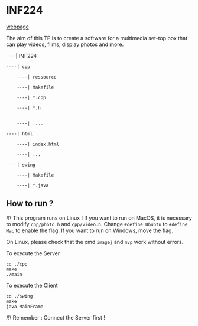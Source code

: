 # INF224

[webpage](https://perso.telecom-paristech.fr/elc/inf224/)

The aim of this TP is to create a software for a multimedia set-top box that can play videos, films, display photos and more.

----| INF224

    ----| cpp

        ----| ressource

        ----| Makefile

        ----| *.cpp

        ----| *.h

        
        ----| ....
    
    ----| html
    
        ----| index.html
    
        ----| ...
    
    ----| swing
    
        ----| Makefile
    
        ----| *.java

## How to run ?

/!\ This program runs on Linux ! 
If you want to run on MacOS, it is necessary to modify `cpp/photo.h` and `cpp/video.h`. Change `#define Ubuntu` to `#define Mac` to enable the flag. 
If you want to run on Windows, move the flag.

On Linux, please check that the cmd `imagej` and `mvp` work without errors.

To execute the Server

```
cd ./cpp
make
./main
```

To execute the Client

```
cd ./swing
make
java MainFrame
```
/!\ Remember : Connect the Server first !



